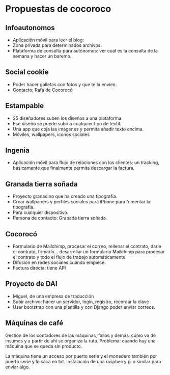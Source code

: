 # Propuestas de cocoroco

## Infoautonomos

* Aplicación móvil para leer el blog:
* Zona privada para determinados archivos.
* Plataforma de consulta para autónomos: ver cuál es la consulta de la
  semana y hacer un baremo.

## Social cookie

* Poder hacer galletas con fotos y que te la envíen.
* Contacto; Rafa de Cocorocó

## Estampable

* 25 diseñadores suben los diseños a una plataforma.
* Ese diseño se puede subir a cualquier tipo de textil.
* Una app que coja las imágenes y permita añadir texto encima.
* Móviles, wallpapers, iconos sociales

## Ingenia

* Aplicación móvil para flujo de relaciones con los clientes: un
  tracking, básicamente que finalmente permita descargar la factura.

## Granada tierra soñada

* Proyecto granadino que ha creado una tipografía.
* Crear wallpapers y perfiles sociales para iPhone para fomentar la
  tipografía.
* Para cualquier dispositivo.
* Persona de contacto: Granada tierra soñada.

## Cocorocó

* Formulario de Mailchimp, procesar el correo, rellenar el contrato,
  darle el contrato, firmarlo... desarrollar un formulario Mailchimp
  para procesar el contrato y todo el flujo de trabajo
  automáticamente.
* Difusión en redes sociales cuando empiece.
* Factura directa: tiene API

## Proyecto de DAI

* Miguel, de una empresa de traducción
* Subir archivo: hacer un servidor, login, registro, recordar la clave
* Usar bootstrap con una plantilla y con Django poder enviar correos.

## Máquinas de café

Gestión de los contadores de las máquinas, fallos y demás, cómo va de
insumos y a partir de ahí se organiza la ruta. Problema: cuando hay
una máquina que se queda sin producto.

La máquina tiene un acceso por puerto serie y el monedero también por
puerto serie y lo saca en txt. Instalación de una raspberry pi o
similar para enviar algo.
